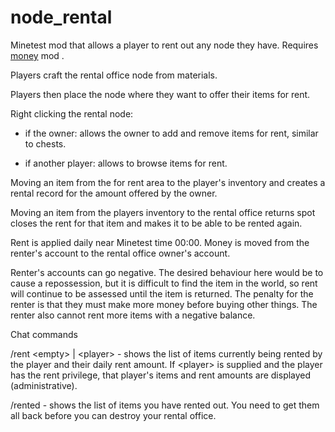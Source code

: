 # node_rental
Minetest mod that allows a player to rent out any node they have. Requires <A href=https://github.com/ChaosWormz/minetest-money>money</A> mod .

Players craft the rental office node from materials.

Players then place the node where they want to offer their items for rent.

Right clicking the rental node:

- if the owner: allows the owner to add and remove items for rent, similar to chests.

- if another player: allows to browse items for rent. 

Moving an item from the for rent area to the player's inventory and creates a rental record for the amount offered by the owner.

Moving an item from the players inventory to the rental office returns spot closes the rent for that item and makes it to be able to be rented again.

Rent is applied daily near Minetest time 00:00. Money is moved from the renter's account to the rental office owner's account.

Renter's accounts can go negative. The desired behaviour here would be to cause a repossession, but it is difficult to find the item in the world, so rent will continue to be assessed until the item is returned. The penalty for the renter is that they must make more money before buying other things. The renter also cannot rent more items with a negative balance.

Chat commands

/rent \<empty\> | \<player\> - shows the list of items currently being rented by the player and their daily rent amount.
If \<player\> is supplied and the player has the rent privilege, that player's items and rent amounts are displayed (administrative).

/rented - shows the list of items you have rented out. You need to get them all back before you can destroy your rental office.

